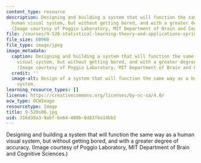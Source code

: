 ```yaml
---
content_type: resource
description: Designing and building a system that will function the same way as a
  human visual system, but without getting bored, and with a greater degree of accuracy.
  (Image courtesy of Poggio Laboratory, MIT Department of Brain and Cognitive Sciences.)
file: /courses/9-520-statistical-learning-theory-and-applications-spring-2006/316d39a39abfbe64400b8d63f6a14bb2_9-520s06.jpg
file_size: 60968
file_type: image/jpeg
image_metadata:
  caption: Designing and building a system that will function the same way as a human
    visual system, but without getting bored, and with a greater degree of accuracy.
    (Image courtesy of Poggio Laboratory, MIT Department of Brain and Cognitive Sciences.)
  credit: ''
  image-alt: Design of a system that will function the same way as a human visual
    system.
learning_resource_types: []
license: https://creativecommons.org/licenses/by-nc-sa/4.0/
ocw_type: OCWImage
resourcetype: Image
title: 9-520s06.jpg
uid: 316d39a3-9abf-be64-400b-8d63f6a14bb2
---
```

Designing and building a system that will function the same way as a human visual system, but without getting bored, and with a greater degree of accuracy. (Image courtesy of Poggio Laboratory, MIT Department of Brain and Cognitive Sciences.)